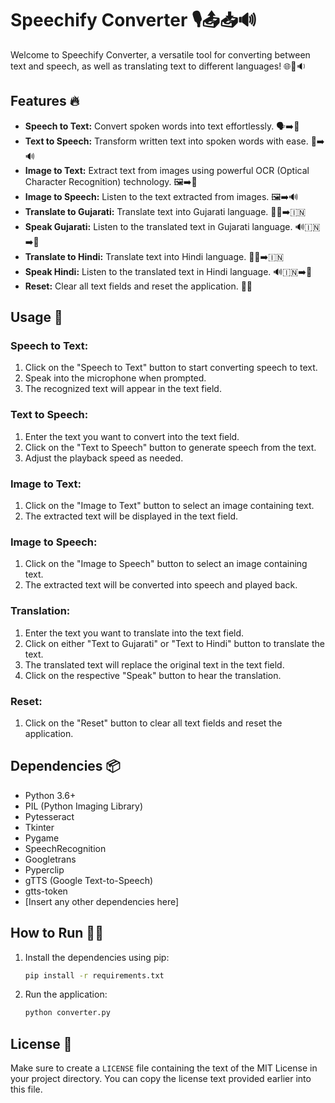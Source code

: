 # Speechify Converter 🎙️📤📥🔊

Welcome to Speechify Converter, a versatile tool for converting between text and speech, as well as translating text to different languages! 🌐📝🔉

## Features 🔥

- **Speech to Text:** Convert spoken words into text effortlessly. 🗣️➡️📝
- **Text to Speech:** Transform written text into spoken words with ease. 📝➡️🔊
- **Image to Text:** Extract text from images using powerful OCR (Optical Character Recognition) technology. 🖼️➡️📝
- **Image to Speech:** Listen to the text extracted from images. 🖼️➡️🔊
- **Translate to Gujarati:** Translate text into Gujarati language. 🔄📝➡️🇮🇳
- **Speak Gujarati:** Listen to the translated text in Gujarati language. 🔊🇮🇳➡️📢
- **Translate to Hindi:** Translate text into Hindi language. 🔄📝➡️🇮🇳
- **Speak Hindi:** Listen to the translated text in Hindi language. 🔊🇮🇳➡️📢
- **Reset:** Clear all text fields and reset the application. 🔄🧹

## Usage 🚀

### Speech to Text:

1. Click on the "Speech to Text" button to start converting speech to text.
2. Speak into the microphone when prompted.
3. The recognized text will appear in the text field.

### Text to Speech:

1. Enter the text you want to convert into the text field.
2. Click on the "Text to Speech" button to generate speech from the text.
3. Adjust the playback speed as needed.

### Image to Text:

1. Click on the "Image to Text" button to select an image containing text.
2. The extracted text will be displayed in the text field.

### Image to Speech:

1. Click on the "Image to Speech" button to select an image containing text.
2. The extracted text will be converted into speech and played back.

### Translation:

1. Enter the text you want to translate into the text field.
2. Click on either "Text to Gujarati" or "Text to Hindi" button to translate the text.
3. The translated text will replace the original text in the text field.
4. Click on the respective "Speak" button to hear the translation.

### Reset:

1. Click on the "Reset" button to clear all text fields and reset the application.

## Dependencies 📦

- Python 3.6+
- PIL (Python Imaging Library)
- Pytesseract
- Tkinter
- Pygame
- SpeechRecognition
- Googletrans
- Pyperclip
- gTTS (Google Text-to-Speech)
- gtts-token
- [Insert any other dependencies here]

## How to Run 🏃‍♂️

1. Install the dependencies using pip:

   ```bash
   pip install -r requirements.txt

2. Run the application:

   ```bash
   python converter.py

## License 📄

Make sure to create a `LICENSE` file containing the text of the MIT License in your project directory. You can copy the license text provided earlier into this file.

  
